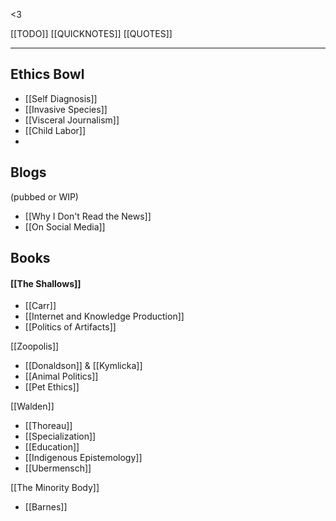 <3

[[TODO]]
[[QUICKNOTES]]
[[QUOTES]]

---
## Ethics Bowl
- [[Self Diagnosis]]
- [[Invasive Species]]
- [[Visceral Journalism]]
- [[Child Labor]]
- 
## Blogs
(pubbed or WIP)
- [[Why I Don't Read the News]]
- [[On Social Media]]

## Books
#### [[The Shallows]]
- [[Carr]]
- [[Internet and Knowledge Production]]
- [[Politics of Artifacts]]

[[Zoopolis]]
- [[Donaldson]] & [[Kymlicka]]
- [[Animal Politics]]
- [[Pet Ethics]]

[[Walden]]
- [[Thoreau]]
- [[Specialization]]
- [[Education]]
- [[Indigenous Epistemology]]
- [[Ubermensch]]

[[The Minority Body]]
- [[Barnes]]


